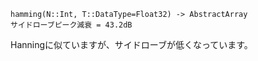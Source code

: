 ```
hamming(N::Int, T::DataType=Float32) -> AbstractArray
サイドローブピーク減衰 = 43.2dB
```

Hanningに似ていますが、サイドローブが低くなっています。
